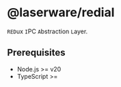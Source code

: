 # @laserware/redial

`RED`ux `I`PC `A`bstraction `L`ayer.

## Prerequisites

- Node.js >= v20
- TypeScript >=
